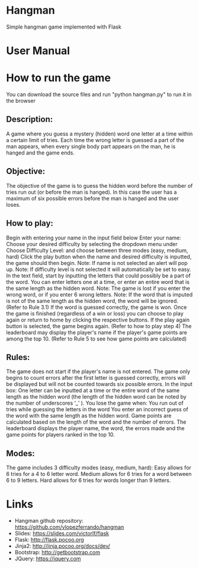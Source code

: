# Hangman

Simple hangman game implemented with Flask

# User Manual

# How to run the game

You can download the source files and run "python hangman.py" to run it in the browser

## Description:

A game where you guess a mystery (hidden) word one letter at a time within a certain limit of tries. Each time the wrong letter is guessed a part of the man appears, when every single body part appears on the man, he is hanged and the game ends. 

## Objective:

The objective of the game is to guess the hidden word before the number of tries run out (or before the man is hanged). In this case the user has a maximum of six possible errors before the man is hanged and the user loses. 

## How to play:

Begin with entering your name in the input field below Enter your name: 
Choose your desired difficulty by selecting the dropdown menu under Choose Difficulty Level: and choose between three modes (easy, medium, hard)
Click the play button when the name and desired difficulty is inputted, the game should then begin.
Note: If  name is not selected an alert will pop up.
Note: If difficulty level is not selected it will automatically be set to easy.
In the text field, start by inputting the letters that could possibly be a part of the word. You can enter letters one at a time, or enter an entire word that is the same length as the hidden word. 
Note: The game is lost if you enter the wrong word, or if you enter 6 wrong letters. 
Note: If the word that is imputed is not of the same length as the hidden word, the word will be ignored. (Refer to Rule 3.1)
If the word is guessed correctly, the game is won. 
Once the game is finished (regardless of a win or loss) you can choose to play again or return to home by clicking the respective buttons. 
If the play again button is selected, the game begins again. (Refer to how to play step 4)
The leaderboard may display the player's name if the player's game points are among the top 10. (Refer to Rule 5 to see how game points are calculated)


## Rules:

The game does not start if the player's name is not entered. 
The game only begins to count errors after the first letter is guessed correctly, errors will be displayed but will not be counted towards six possible errors.
In the input box:
One letter can be inputted at a time or the entire word of the same length as the hidden word (the length of the hidden word can be noted by the number of underscores ‘_’ ).
You lose the game when:
You run out of tries while guessing the letters in the word
You enter an incorrect guess of the word with the same length as the hidden word.
Game points are calculated based on the length of the word and the number of errors. The leaderboard displays the player name, the word, the errors made and the game points for players ranked in the top 10. 

## Modes:

The game includes 3 difficulty modes (easy, medium, hard):
Easy allows for 6 tries for a 4 to 6 letter word.
Medium allows for 6 tries for a word between 6 to 9 letters.
Hard allows for 6 tries for words longer than 9 letters.

# Links

* Hangman github repository: https://github.com/vlopezferrando/hangman
* Slides: https://slides.com/victorlf/flask
* Flask: http://flask.pocoo.org
* Jinja2: http://jinja.pocoo.org/docs/dev/
* Bootstrap: http://getbootstrap.com
* JQuery: https://jquery.com

